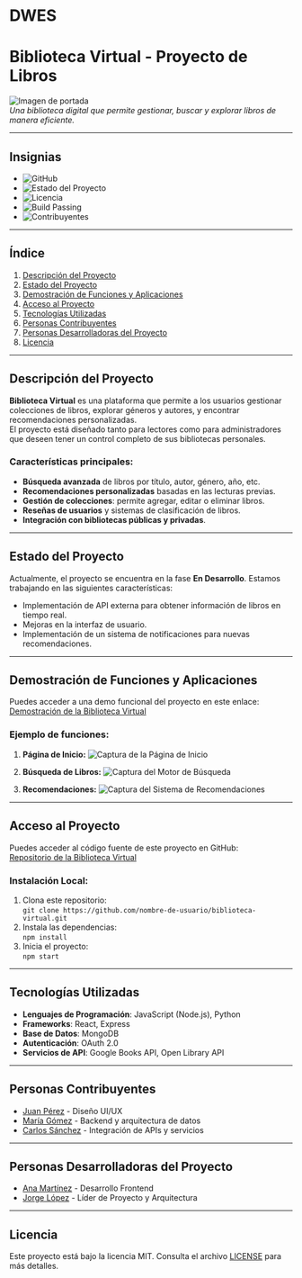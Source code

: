 # DWES

# **Biblioteca Virtual - Proyecto de Libros**

![Imagen de portada](fotos/pinguino.png)  
*Una biblioteca digital que permite gestionar, buscar y explorar libros de manera eficiente.*

---

## **Insignias**
- ![GitHub](https://img.shields.io/badge/GitHub-Repository-blue)
- ![Estado del Proyecto](https://img.shields.io/badge/Estado-En%20Desarrollo-orange)
- ![Licencia](https://img.shields.io/badge/Licencia-MIT-green)
- ![Build Passing](https://img.shields.io/badge/Build-Passing-brightgreen)
- ![Contribuyentes](https://img.shields.io/badge/Contribuyentes-5-yellow)

---

## **Índice**
1. [Descripción del Proyecto](#descripción-del-proyecto)
2. [Estado del Proyecto](#estado-del-proyecto)
3. [Demostración de Funciones y Aplicaciones](#demostración-de-funciones-y-aplicaciones)
4. [Acceso al Proyecto](#acceso-al-proyecto)
5. [Tecnologías Utilizadas](#tecnologías-utilizadas)
6. [Personas Contribuyentes](#personas-contribuyentes)
7. [Personas Desarrolladoras del Proyecto](#personas-desarrolladoras-del-proyecto)
8. [Licencia](#licencia)

---

## **Descripción del Proyecto**

**Biblioteca Virtual** es una plataforma que permite a los usuarios gestionar colecciones de libros, explorar géneros y autores, y encontrar recomendaciones personalizadas.  
El proyecto está diseñado tanto para lectores como para administradores que deseen tener un control completo de sus bibliotecas personales.

### Características principales:
- **Búsqueda avanzada** de libros por título, autor, género, año, etc.
- **Recomendaciones personalizadas** basadas en las lecturas previas.
- **Gestión de colecciones**: permite agregar, editar o eliminar libros.
- **Reseñas de usuarios** y sistemas de clasificación de libros.
- **Integración con bibliotecas públicas y privadas**.

---

## **Estado del Proyecto**
Actualmente, el proyecto se encuentra en la fase **En Desarrollo**. Estamos trabajando en las siguientes características:
- Implementación de API externa para obtener información de libros en tiempo real.
- Mejoras en la interfaz de usuario.
- Implementación de un sistema de notificaciones para nuevas recomendaciones.

---

## **Demostración de Funciones y Aplicaciones**

Puedes acceder a una demo funcional del proyecto en este enlace: [Demostración de la Biblioteca Virtual](https://enlace-a-la-demo.com)

### Ejemplo de funciones:

1. **Página de Inicio:**
   ![Captura de la Página de Inicio](https://via.placeholder.com/400x200?text=Inicio)

2. **Búsqueda de Libros:**
   ![Captura del Motor de Búsqueda](https://via.placeholder.com/400x200?text=Búsqueda)

3. **Recomendaciones:**
   ![Captura del Sistema de Recomendaciones](https://via.placeholder.com/400x200?text=Recomendaciones)

---

## **Acceso al Proyecto**
Puedes acceder al código fuente de este proyecto en GitHub:  
[Repositorio de la Biblioteca Virtual](https://github.com/nombre-de-usuario/biblioteca-virtual)

### Instalación Local:
1. Clona este repositorio:  
   `git clone https://github.com/nombre-de-usuario/biblioteca-virtual.git`
2. Instala las dependencias:  
   `npm install`
3. Inicia el proyecto:  
   `npm start`

---

## **Tecnologías Utilizadas**
- **Lenguajes de Programación**: JavaScript (Node.js), Python
- **Frameworks**: React, Express
- **Base de Datos**: MongoDB
- **Autenticación**: OAuth 2.0
- **Servicios de API**: Google Books API, Open Library API

---

## **Personas Contribuyentes**
- [Juan Pérez](https://github.com/juanperez) - Diseño UI/UX
- [María Gómez](https://github.com/mariagomez) - Backend y arquitectura de datos
- [Carlos Sánchez](https://github.com/carlossanchez) - Integración de APIs y servicios

---

## **Personas Desarrolladoras del Proyecto**
- [Ana Martínez](https://github.com/anamartinez) - Desarrollo Frontend
- [Jorge López](https://github.com/jorgelopez) - Líder de Proyecto y Arquitectura

---

## **Licencia**
Este proyecto está bajo la licencia MIT. Consulta el archivo [LICENSE](LICENSE) para más detalles.
